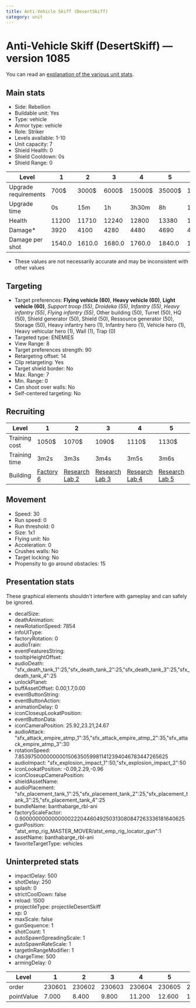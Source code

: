 ```yaml
---
title: Anti-Vehicle Skiff (DesertSkiff)
category: unit
---
```


# Anti-Vehicle Skiff (DesertSkiff) — version 1085

You can read an [explanation  of the various unit stats](unitexplained.md).

## Main stats

  * Side: Rebellion
  * Buildable unit: Yes
  * Type: vehicle
  * Armor type: vehicle
  * Role: Striker
  * Levels available: 1-10
  * Unit capacity: 7
  * Shield Health: 0
  * Shield Cooldown: 0s
  * Shield Range: 0

|Level               |1     |2     |3     |4     |5     |6      |7      |8      |9       |10      |
|--------------------|------|------|------|------|------|-------|-------|-------|--------|--------|
|Upgrade requirements|700$  |3000$ |6000$ |15000$|35000$|115000$|175000$|350000$|1000000$|2000000$|
|Upgrade time        |0s    |15m   |1h    |3h30m |8h    |1d     |2d     |3d12h  |5d      |1w3d    |
|Health              |11200 |11710 |12240 |12800 |13380 |14000  |14650  |15330  |16050   |16800   |
|Damage*             |3920  |4100  |4280  |4480  |4690  |4900   |5130   |5370   |5620    |5890    |
|Damage per shot     |1540.0|1610.0|1680.0|1760.0|1840.0|1930.0 |2020.0 |2110.0 |2210.0  |2310.0  |

* These values are not necessarily accurate and may be inconsistent with other values

## Targeting

  * Target preferences: **Flying vehicle (60)**, **Heavy vehicle (60)**, **Light vehicle (60)**, _Support troop (55)_, _Droideka (55)_, _Infantry (55)_, _Heavy infantry (55)_, _Flying infantry (55)_, Other building (50), Turret (50), HQ (50), Shield generator (50), Shield (50), Ressource generator (50), Storage (50), Heavy infantry hero (1), Infantry hero (1), Vehicle hero (1), Heavy vehicular hero (1), Wall (1), Trap (0)
  * Targeted type: ENEMIES
  * View Range: 8
  * Target preferences strength: 90
  * Retargeting offset: 14
  * Clip retargeting: Yes
  * Target shield border: No
  * Max. Range: 7
  * Min. Range: 0
  * Can shoot over walls: No
  * Self-centered targeting: No

## Recruiting

|Level        |1                             |2                                     |3                                     |4                                     |5                                     |6                                     |7                                     |8                                     |9                                     |10                                     |
|-------------|------------------------------|--------------------------------------|--------------------------------------|--------------------------------------|--------------------------------------|--------------------------------------|--------------------------------------|--------------------------------------|--------------------------------------|---------------------------------------|
|Training cost|1050$                         |1070$                                 |1090$                                 |1110$                                 |1130$                                 |1160$                                 |1190$                                 |1400$                                 |1470$                                 |1610$                                  |
|Training time|3m2s                          |3m3s                                  |3m4s                                  |3m5s                                  |3m6s                                  |3m7s                                  |3m9s                                  |3m16s                                 |3m23s                                 |3m30s                                  |
|Building     |[Factory 6](rebelFactory.html)|[Research Lab 2](rebelOffenseLab.html)|[Research Lab 3](rebelOffenseLab.html)|[Research Lab 4](rebelOffenseLab.html)|[Research Lab 5](rebelOffenseLab.html)|[Research Lab 6](rebelOffenseLab.html)|[Research Lab 7](rebelOffenseLab.html)|[Research Lab 8](rebelOffenseLab.html)|[Research Lab 9](rebelOffenseLab.html)|[Research Lab 10](rebelOffenseLab.html)|

## Movement

  * Speed: 30
  * Run speed: 0
  * Run threshold: 0
  * Size: 1x1
  * Flying unit: No
  * Acceleration: 0
  * Crushes walls: No
  * Target locking: No
  * Propensity to go around obstacles: 15

## Presentation stats

These graphical elements shouldn't interfere with gameplay and can safely be ignored.

  * decalSize: 
  * deathAnimation: 
  * newRotationSpeed: 7854
  * infoUIType: 
  * factoryRotation: 0
  * audioTrain: 
  * eventFeaturesString: 
  * tooltipHeightOffset: 
  * audioDeath: "sfx_death_tank_1":25,"sfx_death_tank_2":25,"sfx_death_tank_3":25,"sfx_death_tank_4":25
  * unlockPlanet: 
  * buffAssetOffset: 0.00,1.7,0.00
  * eventButtonString: 
  * eventButtonAction: 
  * animationDelay: 0
  * iconCloseupLookatPosition: 
  * eventButtonData: 
  * iconCameraPosition: 25.92,23.21,24.67
  * audioAttack: "sfx_attack_empire_atmp_1":35,"sfx_attack_empire_atmp_2":35,"sfx_attack_empire_atmp_3":30
  * rotationSpeed: 7.8539750000000001506350599811412394046783447265625
  * audioImpact: "sfx_explosion_impact_1":50,"sfx_explosion_impact_2":50
  * iconLookatPosition: -0.09,2.29,-0.96
  * iconCloseupCameraPosition: 
  * shieldAssetName: 
  * audioPlacement: "sfx_placement_tank_1":25,"sfx_placement_tank_2":25,"sfx_placement_tank_3":25,"sfx_placement_tank_4":25
  * bundleName: banthabarge_rbl-ani
  * factoryScaleFactor: 0.90000000000000002220446049250313080847263336181640625
  * gunPosition: "atst_emp_rig_MASTER_MOVER/atst_emp_rig_locator_gun":1
  * assetName: banthabarge_rbl-ani
  * favoriteTargetType: vehicles

## Uninterpreted stats

  * impactDelay: 500
  * shotDelay: 250
  * splash: 0
  * strictCoolDown: false
  * reload: 1500
  * projectileType: projectileDesertSkiff
  * xp: 0
  * maxScale: false
  * gunSequence: 1
  * shotCount: 1
  * autoSpawnSpreadingScale: 1
  * autoSpawnRateScale: 1
  * targetInRangeModifier: 1
  * chargeTime: 500
  * armingDelay: 0

|Level     |1     |2     |3     |4     |5     |6     |7     |8     |9     |10    |
|----------|------|------|------|------|------|------|------|------|------|------|
|order     |230601|230602|230603|230604|230605|230606|230607|230608|230609|230610|
|pointValue|7.000 |8.400 |9.800 |11.200|12.600|14.000|15.400|16.800|18.200|21.000|

